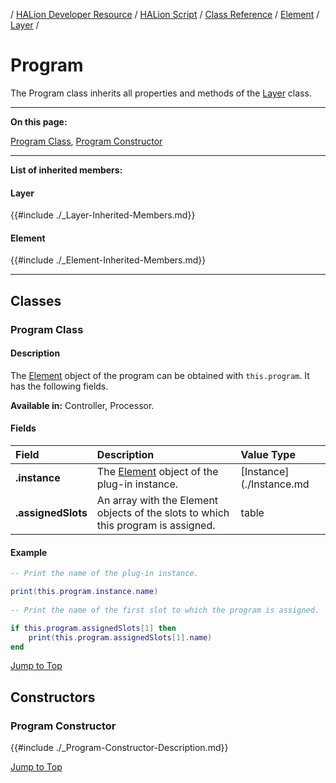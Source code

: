 / [HALion Developer Resource](../../HALion-Developer-Resource.md) / [HALion Script](./HALion-Script.md) / [Class Reference](./Class-Reference.md) / [Element](./Element.md) / [Layer](./Layer.md) /

# Program

The Program class inherits all properties and methods of the [Layer](./Layer.md) class.

---

**On this page:**

[Program Class](#program-class), [Program Constructor](#program-constructor)

---

**List of inherited members:**

#### Layer

{{#include ./_Layer-Inherited-Members.md}}

#### Element

{{#include ./_Element-Inherited-Members.md}}

---

## Classes

### Program Class

#### Description

The [Element](./Element.md) object of the program can be obtained with ``this.program``. It has the following fields.

**Available in:** Controller, Processor.

#### Fields

|Field|Description|Value Type|
|:-|:-|:-|
|**.instance**|The [Element](./Element.md) object of the plug-in instance.|[Instance](./Instance.md|
|**.assignedSlots**|An array with the Element objects of the slots to which this program is assigned.|table|

#### Example

```lua
-- Print the name of the plug-in instance.

print(this.program.instance.name)
 
-- Print the name of the first slot to which the program is assigned.

if this.program.assignedSlots[1] then
    print(this.program.assignedSlots[1].name)
end
```

[Jump to Top ](#program)

## Constructors

### Program Constructor

{{#include ./_Program-Constructor-Description.md}}

[Jump to Top ](#program)
